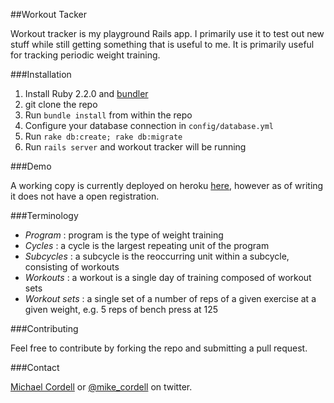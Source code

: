 ##Workout Tacker

Workout tracker is my playground Rails app. I primarily use it to test out new
stuff while still getting something that is useful to me. It is primarily
useful for tracking periodic weight training.

###Installation

1. Install Ruby 2.2.0 and [bundler](http://bundler.io/)
2. git clone the repo
3. Run `bundle install` from within the repo
4. Configure your database connection in `config/database.yml`
5. Run `rake db:create; rake db:migrate`
6. Run `rails server` and workout tracker will be running

###Demo

A working copy is currently deployed on heroku
[here](https://workoutstracker.herokuapp.com/), however as of writing it does
not have a open registration.

###Terminology

- _Program_ : program is the type of weight training
- _Cycles_ : a cycle is the largest repeating unit of the program
- _Subcycles_ : a subcycle is the reoccurring unit within a subcycle, consisting
  of workouts
- _Workouts_ : a workout is a single day of training composed of workout sets
- _Workout sets_ : a single set of a number of reps of a given exercise at a given weight,
  e.g. 5 reps of bench press at 125

###Contributing

Feel free to contribute by forking the repo and submitting a pull request.

###Contact

[Michael Cordell](http://mikecordell.com) or
[@mike_cordell](https://twitter.com/mike_cordell) on twitter.

